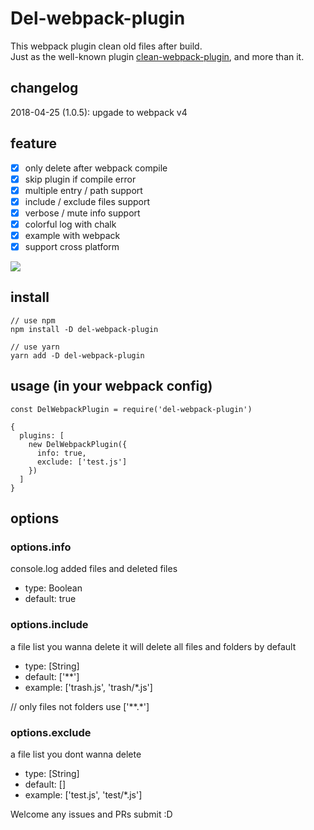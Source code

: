 # Del-webpack-plugin
This webpack plugin clean old files after build.  
Just as the well-known plugin [clean-webpack-plugin](https://github.com/johnagan/clean-webpack-plugin), and more than it.

## changelog
2018-04-25 (1.0.5): upgade to webpack v4

## feature
- [x] only delete after webpack compile
- [x] skip plugin if compile error
- [x] multiple entry / path support
- [x] include / exclude files support
- [x] verbose / mute info support
- [x] colorful log with chalk
- [x] example with webpack
- [x] support cross platform

![](https://i.imgur.com/t65OjUv.png)

## install
```
// use npm
npm install -D del-webpack-plugin

// use yarn
yarn add -D del-webpack-plugin
```

## usage (in your webpack config)
```
const DelWebpackPlugin = require('del-webpack-plugin')

{
  plugins: [
    new DelWebpackPlugin({
      info: true,
      exclude: ['test.js']
    })
  ]
}
```

## options

### options.info
console.log added files and deleted files
- type: Boolean
- default: true

### options.include
a file list you wanna delete
it will delete all files and folders by default
- type: [String]
- default: ['**']
- example: ['trash.js', 'trash/*.js']

// only files not folders use ['**.*']

### options.exclude
a file list you dont wanna delete
- type: [String]
- default: []
- example: ['test.js', 'test/*.js']


Welcome any issues and PRs submit :D

